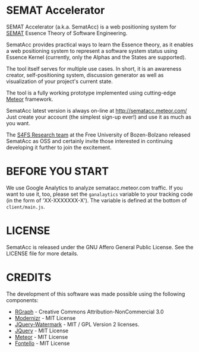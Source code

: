 SEMAT Accelerator
=================
SEMAT Accelerator (a.k.a. SematAcc) is a web positioning system for [SEMAT](http://semat.org) Essence Theory of Software Engineering.

SematAcc provides practical ways to learn the Essence theory, as it enables a web positioning system to represent a software system status using Essence Kernel (currently, only the Alphas and the States are supported).

The tool itself serves for multiple use cases. In short, it is an awareness creator, self-positioning system, discussion generator as well as visualization of your project's current state.

The tool is a fully working prototype implemented using cutting-edge [Meteor](http://meteor.com) framework.

SematAcc latest version is always on-line at http://sematacc.meteor.com/
Just create your account (the simplest sign-up ever!) and use it as much as you want.

The [S4FS Research team](http://www.inf.unibz.it/s4fs/) at the Free University of Bozen-Bolzano released SematAcc as OSS and certainly invite those interested in continuing developing it further to join the excitement. 

BEFORE YOU START
================

We use Google Analytics to analyze sematacc.meteor.com traffic. 
If you want to use it, too, please set the `ganalaytics` variable to your tracking code (in the form of 'XX-XXXXXXX-X').
The variable is defined at the bottom of `client/main.js`.


LICENSE
=======

SematAcc is released under the GNU Affero General Public License. See the LICENSE file for more details.

CREDITS
================

The development of this software was made possible using the following components:

 - [RGraph](http://rgraph.net) - Creative Commons Attribution-NonCommercial 3.0
 - [Modernizr](http://modernizr.com) - MIT License
 - [JQuery-Watermark](http://jquery-watermark.googlecode.com) - MIT / GPL Version 2 licenses.
 - [JQuery](http://jquery.org) - MIT License
 - [Meteor](http://meteor.com) - MIT License
 - [Fontello](http://fontello.com) - MIT License